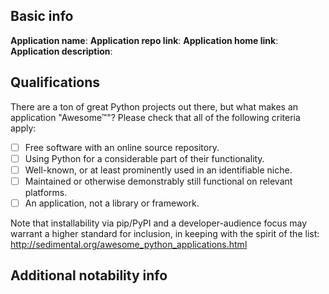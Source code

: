 <!--

Thanks for considering contributing to Awesome Python Applications! If
you're not suggesting adding a project, you can stop reading
now and delete the remainder of this template

---

(Please title your PR `"Add project: <project name>"`)

-->


## Basic info

**Application name**:
**Application repo link**:
**Application home link**:
**Application description**:

## Qualifications

There are a ton of great Python projects out there, but what makes an
application "Awesome™"? Please check that all of the following criteria apply:

- [ ] Free software with an online source repository.
- [ ] Using Python for a considerable part of their functionality.
- [ ] Well-known, or at least prominently used in an identifiable niche.
- [ ] Maintained or otherwise demonstrably still functional on relevant platforms.
- [ ] An application, not a library or framework.

Note that installability via pip/PyPI and a developer-audience focus
may warrant a higher standard for inclusion, in keeping with the
spirit of the list:
http://sedimental.org/awesome_python_applications.html

## Additional notability info

<!-- Prominent uses or users, or promotional material, ideally written for an audience not familiar with that project's particular technologies) -->
